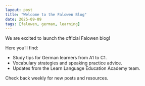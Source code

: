 ```yaml
---
layout: post
title: "Welcome to the Falowen Blog"
date: 2025-09-09
tags: [falowen, german, learning]
---
```


We are excited to launch the official Falowen blog!  

Here you’ll find:  
- Study tips for German learners from A1 to C1.  
- Vocabulary strategies and speaking practice advice.  
- Updates from the Learn Language Education Academy team.  

Check back weekly for new posts and resources.
